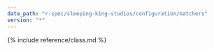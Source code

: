 ```yaml
---
data_path: "r-spec/sleeping-king-studios/configuration/matchers"
version: "*"
---
```


{% include reference/class.md %}
